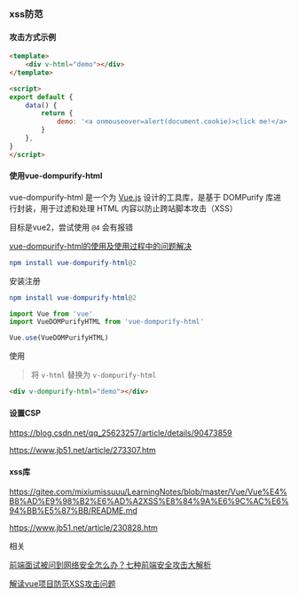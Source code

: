 ### xss防范

#### 攻击方式示例

```html
<template>
    <div v-html="demo"></div>
</template>

<script>
export default {
    data() {
        return {
            demo: '<a onmouseover=alert(document.cookie)>click me!</a>'
        }
    },
}
</script>
```



#### 使用vue-dompurify-html

vue-dompurify-html 是一个为 [Vue.js](https://so.csdn.net/so/search?q=Vue.js&spm=1001.2101.3001.7020) 设计的工具库，是基于 DOMPurify 库进行封装，用于过滤和处理 HTML 内容以防止跨站脚本攻击（XSS）

目标是vue2，尝试使用 `@4` 会有报错

[vue-dompurify-html的使用及使用过程中的问题解决](https://blog.csdn.net/weixin_46675693/article/details/140023706)

```elm
npm install vue-dompurify-html@2
```

安装注册

```elm
npm install vue-dompurify-html@2
```

```javascript
import Vue from 'vue'
import VueDOMPurifyHTML from 'vue-dompurify-html'

Vue.use(VueDOMPurifyHTML)
```

使用

> 将 `v-html` 替换为 `v-dompurify-html`

```html
<div v-dompurify-html="demo"></div>
```



#### 设置CSP

https://blog.csdn.net/qq_25623257/article/details/90473859

https://www.jb51.net/article/273307.htm



#### xss库

https://gitee.com/mixiumissuuu/LearningNotes/blob/master/Vue/Vue%E4%B8%AD%E9%98%B2%E6%AD%A2XSS%E8%84%9A%E6%9C%AC%E6%94%BB%E5%87%BB/README.md

https://www.jb51.net/article/230828.htm



相关

[前端面试被问到网络安全怎么办？七种前端安全攻击大解析](https://www.51cto.com/article/785823.html)

[解读vue项目防范XSS攻击问题](https://www.jb51.net/article/273307.htm)

